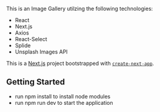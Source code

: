 This is an Image Gallery utilzing the following technologies:

- React
- Next.js
- Axios
- React-Select
- Splide
- Unsplash Images API
  
This is a [Next.js](https://nextjs.org/) project bootstrapped with [`create-next-app`](https://github.com/vercel/next.js/tree/canary/packages/create-next-app).

## Getting Started

- run npm install to install node modules
- run npm run dev to start the application
